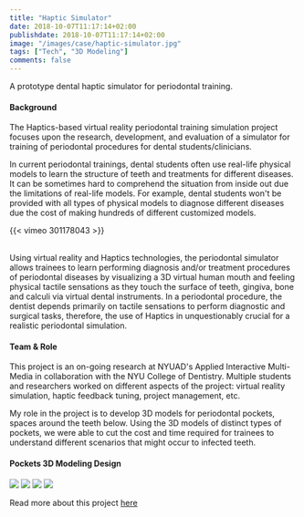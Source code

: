 ```yaml
---
title: "Haptic Simulator"
date: 2018-10-07T11:17:14+02:00
publishdate: 2018-10-07T11:17:14+02:00
image: "/images/case/haptic-simulator.jpg"
tags: ["Tech", "3D Modeling"]
comments: false
---
```


A prototype dental haptic simulator for periodontal training.



#### Background

The Haptics-based virtual reality periodontal training
 simulation project focuses upon the research, 
 development, and evaluation of a simulator for 
 training of periodontal procedures for dental students/clinicians.


In current periodontal trainings, dental students
often use real-life physical models to learn the structure
of teeth and treatments for different diseases.
It can be sometimes hard to comprehend the situation from 
inside out due the limitations of real-life
models. For example, dental students won't be provided
with all types of physical models to diagnose different diseases
due the cost of making hundreds
of different customized models.

 {{< vimeo 301178043 >}}
 
 <br>
 Using virtual reality and Haptics technologies, 
 the periodontal simulator allows trainees to 
 learn performing diagnosis and/or treatment 
 procedures of periodontal diseases by 
 visualizing a 3D virtual human mouth and 
 feeling physical tactile sensations as they 
 touch the surface of teeth, gingiva, bone and 
 calculi via virtual dental instruments. 
 In a periodontal procedure, the dentist depends 
 primarily on tactile sensations to perform diagnostic
  and surgical tasks, therefore, 
  the use of Haptics in unquestionably crucial 
  for a realistic periodontal simulation.

#### Team & Role

This project is an on-going research at NYUAD's Applied
Interactive Multi-Media in collaboration with the NYU College of Dentistry.
Multiple students and researchers
 worked on different aspects of the project: virtual reality simulation,
haptic feedback tuning, project management, etc. 

My role in the project is to develop 3D models
for periodontal pockets, spaces around the teeth below. 
Using the 3D models of 
distinct types of pockets, we were able to 
cut the cost and time required for trainees to understand different
scenarios that might occur to infected teeth.


#### Pockets 3D Modeling Design
![](/images/case/pocket1.jpg)
![](/images/case/pocket2.jpg)
![](/images/case/pocket3.jpg)
![](/images/case/pocket4.jpg)

Read more about this project [here](https://wp.nyu.edu/aimlab/research_projects/haptic_simulator/)
